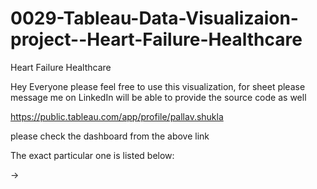 # 0029-Tableau-Data-Visualizaion-project--Heart-Failure-Healthcare
Heart Failure Healthcare


Hey Everyone please feel free to use this visualization, for sheet please message me on LinkedIn will be able to provide the source code as well

https://public.tableau.com/app/profile/pallav.shukla

please check the dashboard from the above link

The exact particular one is listed below:

-> 
